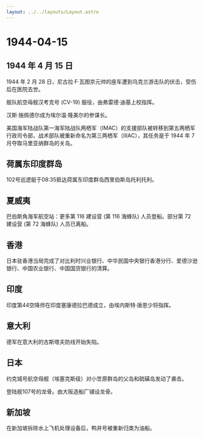 ```yaml
---
layout: ../../layouts/Layout.astro
---
```


# 1944-04-15

## 1944 年 4 月 15 日

1944 年 2 月 28
日，尼古拉·F·瓦图京元帅的座车遭到乌克兰游击队的伏击，受伤后在医院去世。

舰队航空母舰汉考克号 (CV-19) 服役，由弗雷德·迪基上校指挥。

汉斯·施佩德尔成为埃尔温·隆美尔的参谋长。

美国海军陆战队第一海军陆战队两栖军（IMAC）的支援部队被转移到第五两栖军行政司令部，战术部队被重新命名为第三两栖军（IIIAC），其任务是于
1944 年 7 月夺取马里亚纳群岛的关岛。

## 荷属东印度群岛

102号巡逻艇于08:35抵达荷属东印度群岛西里伯斯岛托利托利。

## 夏威夷

巴伯斯角海军航空站：更多第 116 建设营 (第 116 海蜂队) 人员登船。部分第
72 建设营 (第 72 海蜂队) 人员已离船。

## 香港

日本驻香港当局完成了对比利时兴业银行、中华民国中央银行香港分行、爱德沙逊银行、中国农业银行、中国国货银行的清算。

## 印度

印度第44空降师在印度塞康德拉巴德成立，由埃内斯特·唐恩少将指挥。

## 意大利

德军在意大利的古斯塔夫防线开始失陷。

## 日本

约克城号航空母舰（埃塞克斯级）对小笠原群岛的父岛和硫磺岛发动了袭击。

登陆舰107号的龙骨。由大阪造船厂铺设龙骨。

## 新加坡

在新加坡拆除水上飞机处理设备后，鸭井号被重新归类为油船。